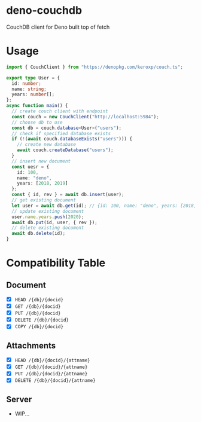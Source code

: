 # deno-couchdb

CouchDB client for Deno built top of fetch

# Usage

```ts
import { CouchClient } from "https://denopkg.com/keroxp/couch.ts";

export type User = {
  id: number;
  name: string;
  years: number[];
};
async function main() {
  // create couch client with endpoint
  const couch = new CouchClient("http://localhost:5984");
  // choose db to use
  const db = couch.database<User>("users");
  // check if specified database exists
  if (!(await couch.databaseExists("users"))) {
    // create new database
    await couch.createDatabase("users");
  }
  // insert new document
  const uesr = {
    id: 100,
    name: "deno",
    years: [2018, 2019]
  };
  const { id, rev } = await db.insert(user);
  // get existing document
  let user = await db.get(id); // {id: 100, name: "deno", years: [2018,2019]}
  // update existing document
  user.name.years.push(2020);
  await db.put(id, user, { rev });
  // delete existing document
  await db.delete(id);
}
```
# Compatibility Table

## Document

- [x] `HEAD /{db}/{docid}`
- [x] `GET /{db}/{docid}`
- [x] `PUT /{db}/{docid}`
- [x] `DELETE /{db}/{docid}`
- [x] `COPY /{db}/{docid}`

## Attachments

- [x] `HEAD /{db}/{docid}/{attname}`
- [x] `GET /{db}/{docid}/{attname}`
- [x] `PUT /{db}/{docid}/{attname}`
- [x] `DELETE /{db}/{docid}/{attname}`

## Server

- WIP...